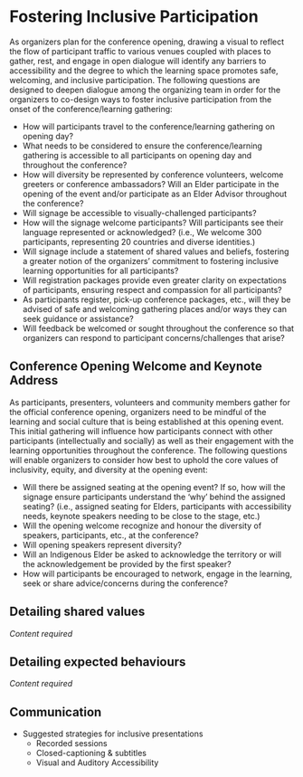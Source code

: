 # Fostering Inclusive Participation

As organizers plan for the conference opening, drawing a visual to reflect the flow of participant traffic to various venues coupled with places to gather, rest, and engage in open dialogue will identify any barriers to accessibility and the degree to which the learning space promotes safe, welcoming, and  inclusive participation.  The following questions are designed to deepen dialogue among the organizing team in order for the organizers to co-design ways to foster inclusive participation from the onset of the conference/learning gathering:

- How will participants travel to the conference/learning gathering on opening day?
- What needs to be considered to ensure the conference/learning gathering is accessible to all participants on opening day and throughout the conference?
- How will diversity be represented by conference volunteers, welcome greeters or conference ambassadors? Will an Elder participate in the opening of the event and/or participate as an Elder Advisor throughout the conference?
- Will signage be accessible to visually-challenged participants?
- How will the signage welcome participants?  Will participants see their language represented or acknowledged? (i.e., We welcome 300 participants, representing 20 countries and diverse identities.) 
- Will signage include a statement of shared values and beliefs, fostering a greater notion of the organizers’ commitment to fostering  inclusive learning opportunities for all participants? 
- Will registration packages provide even greater clarity on expectations of participants, ensuring respect and compassion for all participants?
- As participants register, pick-up conference packages, etc., will they be advised of safe and welcoming gathering places and/or ways they can seek guidance or assistance?
- Will  feedback be welcomed or sought throughout the conference so that organizers can respond to participant concerns/challenges that arise?

## Conference Opening Welcome and Keynote Address
As participants, presenters, volunteers and community members gather for the official conference opening, organizers need to be mindful of the learning and social culture that is being established at this opening event.  This initial gathering will influence how participants connect with other participants (intellectually and socially) as well as their engagement with the learning opportunities throughout the conference. The following questions will enable organizers to consider how best to uphold the core values of inclusivity, equity, and diversity at the opening event:
- Will there be assigned seating at the opening event?  If so, how will the signage ensure participants understand the ‘why’ behind the assigned seating? (i.e., assigned seating for Elders, participants with accessibility needs, keynote speakers needing to be close to the stage, etc.)
- Will the opening welcome recognize and honour the diversity of speakers, participants, etc., at the conference?
- Will opening speakers represent diversity?
- Will an Indigenous Elder be asked to acknowledge the territory or will the acknowledgement be provided by the first speaker?  
- How will participants be encouraged to network, engage in the learning, seek or share advice/concerns during the conference?
 

## Detailing shared values

*Content required*

## Detailing expected behaviours

*Content required*

## Communication

- Suggested strategies for inclusive presentations
    - Recorded sessions
    - Closed-captioning & subtitles
    - Visual and Auditory Accessibility
